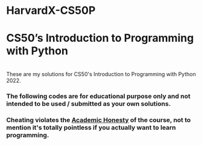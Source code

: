 # HarvardX-CS50P
# CS50’s Introduction to Programming with Python
<br/>
These are my solutions for CS50's Introduction to Programming with Python 2022.

### The following codes are for educational purpose only and not intended to be used / submitted as your own solutions.
### **Cheating violates the [Academic Honesty](https://cs50.harvard.edu/python/2022/honesty/) of the course, not to mention it's totally pointless if you actually want to learn programming.**

<br/>
